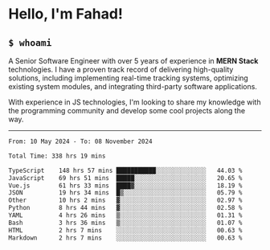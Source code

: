 <h1>Hello, I'm Fahad!</h1>

<h2><code>$ whoami</code></h2>

A Senior Software Engineer with over 5 years of experience in **MERN Stack** technologies. I have a proven track record of delivering high-quality solutions, including implementing real-time tracking systems, optimizing existing system modules, and integrating third-party software applications.

With experience in JS technologies, I'm looking to share my knowledge with the programming community and develop some cool projects along the way.

---

<!--START_SECTION:waka-->

```txt
From: 10 May 2024 - To: 08 November 2024

Total Time: 338 hrs 19 mins

TypeScript    148 hrs 57 mins ███████████░░░░░░░░░░░░░░   44.03 %
JavaScript    69 hrs 51 mins  █████░░░░░░░░░░░░░░░░░░░░   20.65 %
Vue.js        61 hrs 33 mins  ████▓░░░░░░░░░░░░░░░░░░░░   18.19 %
JSON          19 hrs 34 mins  █▒░░░░░░░░░░░░░░░░░░░░░░░   05.79 %
Other         10 hrs 2 mins   ▓░░░░░░░░░░░░░░░░░░░░░░░░   02.97 %
Python        8 hrs 44 mins   ▓░░░░░░░░░░░░░░░░░░░░░░░░   02.58 %
YAML          4 hrs 26 mins   ▒░░░░░░░░░░░░░░░░░░░░░░░░   01.31 %
Bash          3 hrs 36 mins   ▒░░░░░░░░░░░░░░░░░░░░░░░░   01.07 %
HTML          2 hrs 7 mins    ░░░░░░░░░░░░░░░░░░░░░░░░░   00.63 %
Markdown      2 hrs 7 mins    ░░░░░░░░░░░░░░░░░░░░░░░░░   00.63 %
```

<!--END_SECTION:waka-->

<!--
**heyFahad/heyFahad** is a ✨ _special_ ✨ repository because its `README.md` (this file) appears on your GitHub profile.

Here are some ideas to get you started:

- 🔭 I’m currently working on ...
- 🌱 I’m currently learning ...
- 👯 I’m looking to collaborate on ...
- 🤔 I’m looking for help with ...
- 💬 Ask me about ...
- 📫 How to reach me: ...
- 😄 Pronouns: ...
- ⚡ Fun fact: ...
-->
